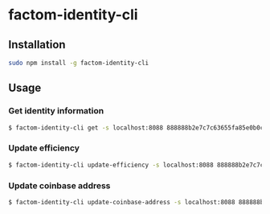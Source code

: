 # factom-identity-cli

## Installation

```bash
sudo npm install -g factom-identity-cli
```

## Usage

### Get identity information

```bash
$ factom-identity-cli get -s localhost:8088 888888b2e7c7c63655fa85e0b0c43b4b036a6bede51d38964426f122f61c5584
```

### Update efficiency

```bash
$ factom-identity-cli update-efficiency -s localhost:8088 888888b2e7c7c63655fa85e0b0c43b4b036a6bede51d38964426f122f61c5584 19.89 sk12J1qQCjTRtnJ15bmb1iSinEvtzgQMBi5szzV793LUJQib36pvz Es3ytEKt4R55M9juC4ks7EgxQSX8BpRnM4WADthFoq7j1WgbEEGW
```

### Update coinbase address

```bash
$ factom-identity-cli update-coinbase-address -s localhost:8088 888888b2e7c7c63655fa85e0b0c43b4b036a6bede51d38964426f122f61c5584 FA24PAtyZWWVAPm95ZCVpwyY6RYHeCMTiZt2v4VQAY8aBXMUZyeF sk12J1qQCjTRtnJ15bmb1iSinEvtzgQMBi5szzV793LUJQib36pvz Es3ytEKt4R55M9juC4ks7EgxQSX8BpRnM4WADthFoq7j1WgbEEGW
```